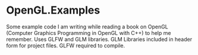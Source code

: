 # OpenGL.Examples

Some example code I am writing while reading a book on OpenGL (Computer Graphics Programming in OpenGL with C++) to help me remember.
Uses GLFW and GLM libraries.
GLM Libraries included in header form for project files.
GLFW required to compile.
